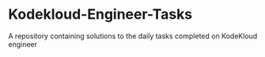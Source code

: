 # Kodekloud-Engineer-Tasks
A repository containing solutions to the daily tasks completed on KodeKloud engineer
